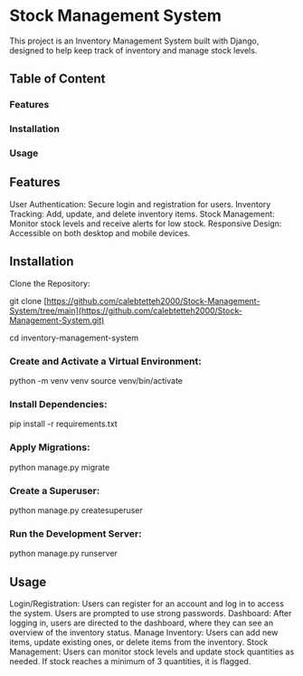 # Stock Management System
This project is an Inventory Management System built with Django, designed to help keep track of inventory and manage stock levels.

## Table of Content
### Features
### Installation
### Usage

## Features
User Authentication: Secure login and registration for users.
Inventory Tracking: Add, update, and delete inventory items.
Stock Management: Monitor stock levels and receive alerts for low stock.
Responsive Design: Accessible on both desktop and mobile devices.

## Installation
Clone the Repository:

git clone [https://github.com/calebtetteh2000/Stock-Management-System/tree/main](https://github.com/calebtetteh2000/Stock-Management-System.git)

cd inventory-management-system

### Create and Activate a Virtual Environment:

python -m venv venv
source venv/bin/activate

### Install Dependencies:
pip install -r requirements.txt

### Apply Migrations:
python manage.py migrate

### Create a Superuser:
python manage.py createsuperuser

### Run the Development Server:
python manage.py runserver

## Usage
Login/Registration: Users can register for an account and log in to access the system. Users are prompted to use strong passwords.
Dashboard: After logging in, users are directed to the dashboard, where they can see an overview of the inventory status.
Manage Inventory: Users can add new items, update existing ones, or delete items from the inventory.
Stock Management: Users can monitor stock levels and update stock quantities as needed. If stock reaches a minimum of 3 quantities, it is flagged.

